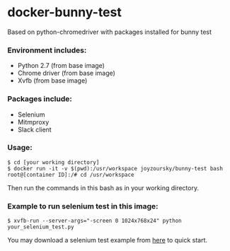 # docker-bunny-test

Based on python-chromedriver with packages installed for bunny test

### Environment includes:
 - Python 2.7 (from base image)
 - Chrome driver (from base image)
 - Xvfb (from base image)

### Packages include:
 - Selenium
 - Mitmproxy
 - Slack client

### Usage:

```
$ cd [your working directory]
$ docker run -it -v $(pwd):/usr/workspace joyzoursky/bunny-test bash
root@[container ID]:/# cd /usr/workspace
```
Then run the commands in this bash as in your working directory.


### Example to run selenium test in this image:

```
$ xvfb-run --server-args="-screen 0 1024x768x24" python your_selenium_test.py
```

You may download a selenium test example from [here](https://github.com/joyzoursky/selenium-template) to quick start.
